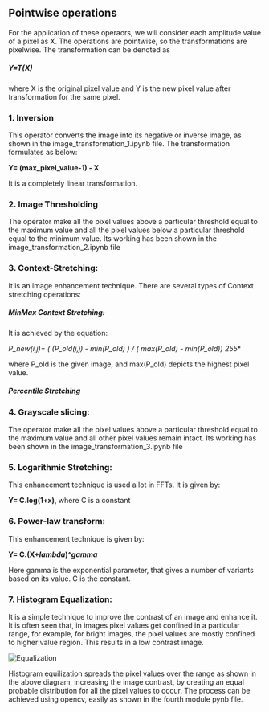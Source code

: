 ## Pointwise operations

For the application of these operaors, we will consider each amplitude value of a pixel as X. The operations are pointwise, so the transformations are pixelwise. The transformation can be denoted as 

##### Y=T(X)

where X is the original pixel value and Y is the new pixel value after transformation for the same pixel.

### 1. Inversion

This operator converts the image into its  negative or inverse image, as shown in the image_transformation_1.ipynb file. The transformation formulates as below:

**Y= (max_pixel_value-1) - X**

It is a completely linear transformation.

### 2. Image Thresholding

The operator make all the pixel values above a particular threshold equal to the maximum value and all the pixel values below a particular threshold equal to the minimum value. Its working has been shown in the image_transformation_2.ipynb file

### 3. Context-Stretching:

It is an image enhancement technique. There are several types of Context stretching operations:

##### MinMax Context Stretching:

It is achieved by the equation: 

**P_new(i,j)= ( (P_old(i,j) - min(P_old) ) / ( max(P_old) - min(P_old))* 255**

where P_old is the given image, and max(P_old) depicts the highest pixel value.

##### Percentile Stretching

### 4. Grayscale slicing:

The operator make all the pixel values above a particular threshold equal to the maximum value and all other pixel values remain intact. Its working has been shown in the image_transformation_3.ipynb file

### 5. Logarithmic Stretching:

This enhancement technique is used a lot in FFTs. It is given by:

**Y= C.log(1+x)**, where C is a constant

### 6. Power-law transform:

This enhancement technique is given by:

**Y= C.(X+*lambda*)^*gamma***

Here gamma is the exponential parameter, that gives a number of variants based on its value. C is the constant.

### 7. Histogram Equalization:

It is a simple technique to improve the contrast of an image and enhance it. It is often seen that, in images pixel values get confined in a particular range, for example, for bright images, the pixel  values are mostly confined to higher value region. This results in a low contrast image.

![Equalization](https://repository-images.githubusercontent.com/196091044/195dce80-a2b1-11e9-8028-f8688944258f)

Histogram equilization spreads the pixel values over the range as shown in the above diagram, increasing the image contrast, by creating an equal probable distribution for all the pixel values to occur. The process can be achieved using opencv, easily as shown in the fourth module pynb file. 




